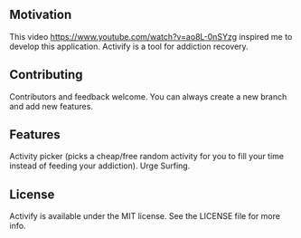## Motivation

This video https://www.youtube.com/watch?v=ao8L-0nSYzg inspired me to develop this application. Activify is a tool for addiction recovery.

## Contributing

Contributors and feedback welcome. You can always create a new branch and add new features.

## Features 

Activity picker (picks a cheap/free random activity for you to fill your time instead of feeding your addiction).
Urge Surfing.

## License

Activify is available under the MIT license. See the LICENSE file for more info.
